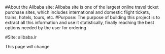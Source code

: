 #About the Alibaba site:
    Alibaba site is one of the largest online travel ticket purchase sites, which includes international and domestic flight tickets, trains, hotels, tours, etc.
#Purpose:
    The purpose of building this project is to extract all this information and use it statistically, finally reaching the best options needed by the user for ordering.

#Site: 
    alibaba.ir

This page will change